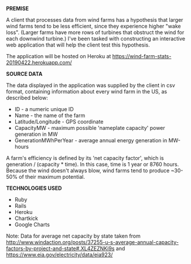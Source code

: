 **PREMISE**

A client that processes data from wind farms has a hypothesis that larger wind farms tend to be less efficient, since
they experience higher "wake loss".  (Larger farms have more rows of turbines
that obstruct the wind for each downwind turbine.) I've been tasked with constructing an interactive web
application that will help the client test this hypothesis.

The application will be hosted on Heroku at https://wind-farm-stats-20190422.herokuapp.com/

**SOURCE DATA**

The data displayed in the application was supplied by the client in csv format, containing information about every wind farm in the US, as described below:

* ID - a numeric unique ID
* Name - the name of the farm
* Latitude/Longitude - GPS coordinate
* CapacityMW - maximum possible 'nameplate capacity' power generation in MW
* GenerationMWhPerYear - average annual energy generation in MW-hours

A farm's efficiency is defined by its 'net capacity factor', which is
generation / (capacity * time).  In this case, time is 1 year or 8760 hours.
Because the wind doesn't always blow, wind farms tend to produce ~30-50%
of their maximum potential.

**TECHNOLOGIES USED**
- Ruby
- Rails
- Heroku
- Chartkick
- Google Charts

Note: Data for average net capacity by state taken from http://www.windaction.org/posts/37255-u-s-average-annual-capacity-factors-by-project-and-state#.XL4ZEZNKi9s and https://www.eia.gov/electricity/data/eia923/
